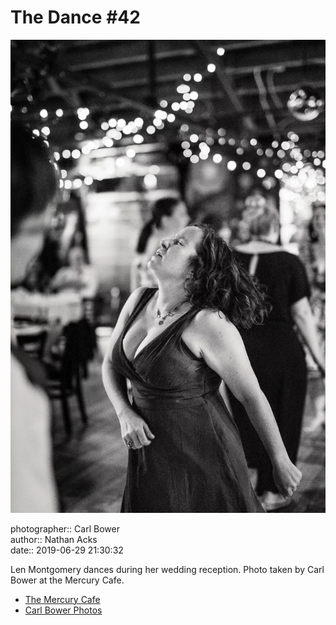 # The Dance #42

![Len Montgomery dances during her wedding reception](assets/2019-06-29-set-4-the-dance-42.webp)

photographer:: Carl Bower  
author:: Nathan Acks  
date:: 2019-06-29 21:30:32

Len Montgomery dances during her wedding reception. Photo taken by Carl Bower at the Mercury Cafe.

* [The Mercury Cafe](http://mercurycafe.com)
* [Carl Bower Photos](https://carlbowerphotos.com)
